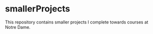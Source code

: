 # smallerProjects
This repository contains smaller projects I complete towards courses at Notre Dame.
